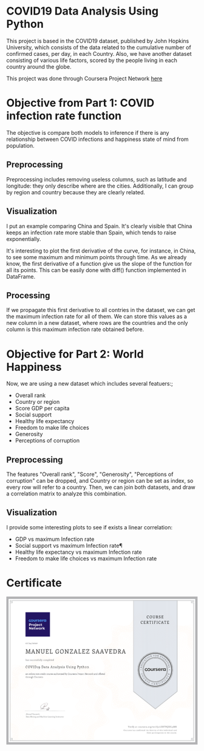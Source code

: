 # COVID19 Data Analysis Using Python
This project is based in the COVID19 dataset, published by John Hopkins University, which consists of the data related to the cumulative number of confirmed cases, per day, in each Country.
Also, we have another dataset consisting of various life factors, scored by the people living in each country around the globe.

This project was done through Coursera Project Network [here](https://www.coursera.org/projects/covid19-data-analysis-using-python)

# Objective from Part 1: COVID infection rate function
The objective is compare both models to inference if there is any relationship between COVID infections and happiness state of mind from population.

## Preprocessing
Preprocessing includes removing useless columns, such as latitude and longitude: they only describe where are the cities.
Additionally, I can group by region and country because they are clearly related.

## Visualization
I put an example comparing China and Spain. It's clearly visible that China keeps an infection rate more stable than Spain, which tends to raise exponentially.

It's interesting to plot the first derivative of the curve, for instance, in China, to see some maximum and minimum points through time.
As we already know, the first derivative of a function give us the slope of the function for all its points.
This can be easily done with diff() function implemented in DataFrame.

## Processing
If we propagate this first derivative to all contries in the dataset, we can get the maximum infection rate for all of them.
We can store this values as a new column in a new dataset, where rows are the countries and the only column is this maximum infection rate obtained before.

# Objective for Part 2: World Happiness
Now, we are using a new dataset which includes several featuers:;
- Overall rank
- Country or region
- Score	GDP per capita
- Social support
- Healthy life expectancy	
- Freedom to make life choices
- Generosity	
- Perceptions of corruption

## Preprocessing
The features "Overall rank", "Score", "Generosity", "Perceptions of corruption" can be dropped, and Country or region can be set as index,
so every row will refer to a country.
Then, we can join both datasets, and draw a correlation matrix to analyze this combination.

## Visualization
I provide some interesting plots to see if exists a linear correlation:
- GDP vs maximum Infection rate
- Social support vs maximum Infection rate¶
- Healthy life expectancy vs maximum Infection rate
- Freedom to make life choices vs maximum Infection rate

# Certificate
![alt text](https://github.com/mgonzaleyub/covid-happiness-analysis/blob/master/certificate.png "Completion certificate")

